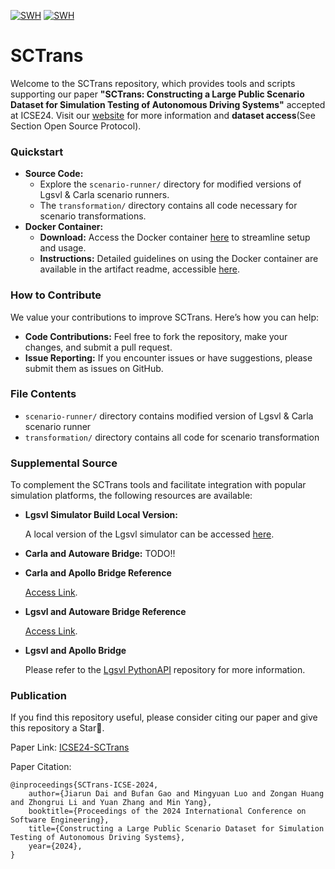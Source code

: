 [![SWH](https://archive.softwareheritage.org/badge/origin/https://github.com/seclab-fudan/SCTrans/)](https://archive.softwareheritage.org/browse/origin/?origin_url=https://github.com/seclab-fudan/SCTrans)
[![SWH](https://archive.softwareheritage.org/badge/swh:1:dir:8d41cfb4593d6d9ed32598c7f4b005d9a2023776/)](https://archive.softwareheritage.org/swh:1:dir:8d41cfb4593d6d9ed32598c7f4b005d9a2023776;origin=https://github.com/seclab-fudan/SCTrans;visit=swh:1:snp:fa8dc0740415fb547c5cb2fa33d79d999b6306ea;anchor=swh:1:rev:1bea2942f11ec72872d736f1de630d6d347b3233)

# SCTrans
Welcome to the SCTrans repository, which provides tools and scripts supporting our paper **"SCTrans: Constructing a Large Public Scenario Dataset for Simulation Testing of Autonomous Driving Systems"** accepted at ICSE24. Visit our [website](https://seclab-fudan.github.io/SCTrans/) for more information and **dataset access**(See Section Open Source Protocol).

### Quickstart
- **Source Code:**
  - Explore the `scenario-runner/` directory for modified versions of Lgsvl & Carla scenario runners.
  - The `transformation/` directory contains all code necessary for scenario transformations.
- **Docker Container:**
  - **Download:** Access the Docker container [here](https://drive.google.com/file/d/1NReqsgsbG_gj-j89GF_2wx6hB4u_NRSJ/view?usp=share_link) to streamline setup and usage.
  - **Instructions:** Detailed guidelines on using the Docker container are available in the artifact readme, accessible [here](link).

### How to Contribute
We value your contributions to improve SCTrans. Here’s how you can help:
- **Code Contributions:** Feel free to fork the repository, make your changes, and submit a pull request.
- **Issue Reporting:** If you encounter issues or have suggestions, please submit them as issues on GitHub.


### File Contents
- `scenario-runner/` directory contains modified version of Lgsvl & Carla scenario runner
- `transformation/` directory contains all code for scenario transformation

### Supplemental Source

To complement the SCTrans tools and facilitate integration with popular simulation platforms, the following resources are available:

- **Lgsvl Simulator Build Local Version:** 

  A local version of the Lgsvl simulator can be accessed [here](https://github.com/emocat/simulator/tree/release-2021.2).

- **Carla and Autoware Bridge:**
  TODO!!

- **Carla and Apollo Bridge Reference**
  
  [Access Link](https://github.com/guardstrikelab/carla_apollo_bridge).

- **Lgsvl and Autoware Bridge Reference**

  [Access Link](https://github.com/lgsvl/Autoware).

- **Lgsvl and Apollo Bridge**

  Please refer to the [Lgsvl PythonAPI](https://github.com/lgsvl/PythonAPI) repository for more information.

### Publication
If you find this repository useful, please consider citing our paper and give this repository a Star🌟.

Paper Link: [ICSE24-SCTrans](https://dl.acm.org/doi/10.1145/3597503.3623350)

Paper Citation:
```
@inproceedings{SCTrans-ICSE-2024,
    author={Jiarun Dai and Bufan Gao and Mingyuan Luo and Zongan Huang and Zhongrui Li and Yuan Zhang and Min Yang},
    booktitle={Proceedings of the 2024 International Conference on Software Engineering},
    title={Constructing a Large Public Scenario Dataset for Simulation Testing of Autonomous Driving Systems},
    year={2024},
}
```



